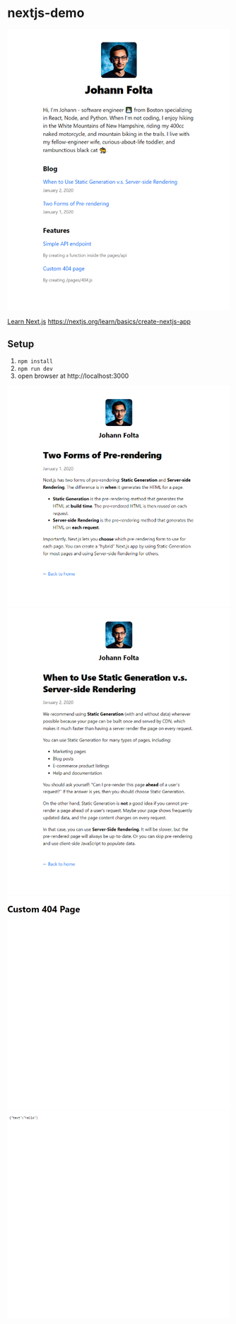 # nextjs-demo

![home](/public/images/home.png)

[Learn Next.js](https://nextjs.org/learn)
https://nextjs.org/learn/basics/create-nextjs-app

## Setup
1. `npm install`
1. `npm run dev`
1. open browser at http://localhost:3000

![prerendering](/public/images/prerendering.png)
![static-vs-server](/public/images/static-vs-server.png)
![custom-404](/public/images/custom-404.png)
![api](/public/images/api.png)
